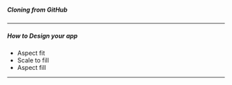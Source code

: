 <h5>Cloning from GitHub</h5>

---

<h5>How to Design your app</h5>

- Aspect fit
- Scale to fill
- Aspect fill

---
